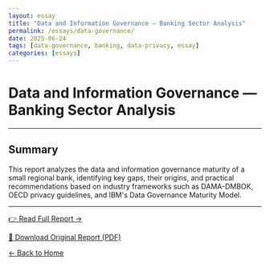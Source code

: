 ```yaml
---
layout: essay
title: "Data and Information Governance — Banking Sector Analysis"
permalink: /essays/data-governance/
date: 2025-06-24
tags: [data-governance, banking, data-privacy, essay]
categories: [essays]
---
```


# Data and Information Governance — Banking Sector Analysis

---

## Summary

This report analyzes the data and information governance maturity of a small regional bank, identifying key gaps, their origins, and practical recommendations based on industry frameworks such as DAMA-DMBOK, OECD privacy guidelines, and IBM's Data Governance Maturity Model.

---

[👉 Read Full Report →](/essays/data-governance-full/)

[📄 Download Original Report (PDF)](/assets/docs/Data-And-Information-Governance-Report-DCook)

[← Back to Home](/)
